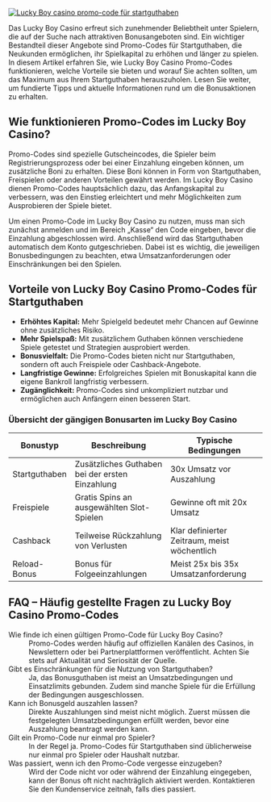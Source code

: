 [![Lucky Boy casino promo-code für startguthaben](https://123-caf.pages.dev/gitsignup.png)](https://vrmoo.ru/Bt82HjjY)

<p>Das Lucky Boy Casino erfreut sich zunehmender Beliebtheit unter Spielern, die auf der Suche nach attraktiven Bonusangeboten sind. Ein wichtiger Bestandteil dieser Angebote sind Promo-Codes für Startguthaben, die Neukunden ermöglichen, ihr Spielkapital zu erhöhen und länger zu spielen. In diesem Artikel erfahren Sie, wie Lucky Boy Casino Promo-Codes funktionieren, welche Vorteile sie bieten und worauf Sie achten sollten, um das Maximum aus Ihrem Startguthaben herauszuholen. Lesen Sie weiter, um fundierte Tipps und aktuelle Informationen rund um die Bonusaktionen zu erhalten.</p>  <h2>Wie funktionieren Promo-Codes im Lucky Boy Casino?</h2> <p>Promo-Codes sind spezielle Gutscheincodes, die Spieler beim Registrierungsprozess oder bei einer Einzahlung eingeben können, um zusätzliche Boni zu erhalten. Diese Boni können in Form von Startguthaben, Freispielen oder anderen Vorteilen gewährt werden. Im Lucky Boy Casino dienen Promo-Codes hauptsächlich dazu, das Anfangskapital zu verbessern, was den Einstieg erleichtert und mehr Möglichkeiten zum Ausprobieren der Spiele bietet.</p> <p>Um einen Promo-Code im Lucky Boy Casino zu nutzen, muss man sich zunächst anmelden und im Bereich „Kasse“ den Code eingeben, bevor die Einzahlung abgeschlossen wird. Anschließend wird das Startguthaben automatisch dem Konto gutgeschrieben. Dabei ist es wichtig, die jeweiligen Bonusbedingungen zu beachten, etwa Umsatzanforderungen oder Einschränkungen bei den Spielen.</p>  <h2>Vorteile von Lucky Boy Casino Promo-Codes für Startguthaben</h2> <ul>   <li><strong>Erhöhtes Kapital:</strong> Mehr Spielgeld bedeutet mehr Chancen auf Gewinne ohne zusätzliches Risiko.</li>   <li><strong>Mehr Spielspaß:</strong> Mit zusätzlichem Guthaben können verschiedene Spiele getestet und Strategien ausprobiert werden.</li>   <li><strong>Bonusvielfalt:</strong> Die Promo-Codes bieten nicht nur Startguthaben, sondern oft auch Freispiele oder Cashback-Angebote.</li>   <li><strong>Langfristige Gewinne:</strong> Erfolgreiches Spielen mit Bonuskapital kann die eigene Bankroll langfristig verbessern.</li>   <li><strong>Zugänglichkeit:</strong> Promo-Codes sind unkompliziert nutzbar und ermöglichen auch Anfängern einen besseren Start.</li> </ul>  <h3>Übersicht der gängigen Bonusarten im Lucky Boy Casino</h3> <table>   <thead>     <tr>       <th>Bonustyp</th>       <th>Beschreibung</th>       <th>Typische Bedingungen</th>     </tr>   </thead>   <tbody>     <tr>       <td>Startguthaben</td>       <td>Zusätzliches Guthaben bei der ersten Einzahlung</td>       <td>30x Umsatz vor Auszahlung</td>     </tr>     <tr>       <td>Freispiele</td>       <td>Gratis Spins an ausgewählten Slot-Spielen</td>       <td>Gewinne oft mit 20x Umsatz</td>     </tr>     <tr>       <td>Cashback</td>       <td>Teilweise Rückzahlung von Verlusten</td>       <td>Klar definierter Zeitraum, meist wöchentlich</td>     </tr>     <tr>       <td>Reload-Bonus</td>       <td>Bonus für Folgeeinzahlungen</td>       <td>Meist 25x bis 35x Umsatzanforderung</td>     </tr>   </tbody> </table>  <h2>FAQ – Häufig gestellte Fragen zu Lucky Boy Casino Promo-Codes</h2> <dl>   <dt>Wie finde ich einen gültigen Promo-Code für Lucky Boy Casino?</dt>   <dd>Promo-Codes werden häufig auf offiziellen Kanälen des Casinos, in Newslettern oder bei Partnerplattformen veröffentlicht. Achten Sie stets auf Aktualität und Seriosität der Quelle.</dd>    <dt>Gibt es Einschränkungen für die Nutzung von Startguthaben?</dt>   <dd>Ja, das Bonusguthaben ist meist an Umsatzbedingungen und Einsatzlimits gebunden. Zudem sind manche Spiele für die Erfüllung der Bedingungen ausgeschlossen.</dd>    <dt>Kann ich Bonusgeld auszahlen lassen?</dt>   <dd>Direkte Auszahlungen sind meist nicht möglich. Zuerst müssen die festgelegten Umsatzbedingungen erfüllt werden, bevor eine Auszahlung beantragt werden kann.</dd>    <dt>Gilt ein Promo-Code nur einmal pro Spieler?</dt>   <dd>In der Regel ja. Promo-Codes für Startguthaben sind üblicherweise nur einmal pro Spieler oder Haushalt nutzbar.</dd>    <dt>Was passiert, wenn ich den Promo-Code vergesse einzugeben?</dt>   <dd>Wird der Code nicht vor oder während der Einzahlung eingegeben, kann der Bonus oft nicht nachträglich aktiviert werden. Kontaktieren Sie den Kundenservice zeitnah, falls dies passiert.</dd> </dl>